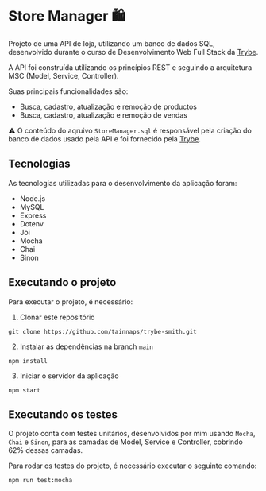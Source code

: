 # Store Manager 🛍️

Projeto de uma API de loja, utilizando um banco de dados SQL, desenvolvido durante o curso de Desenvolvimento Web Full Stack da [Trybe](https://www.betrybe.com/).

A API foi construída utilizando os princípios REST e seguindo a arquitetura MSC (Model, Service, Controller).

Suas principais funcionalidades são:
- Busca, cadastro, atualização e remoção de productos
- Busca, cadastro, atualização e remoção de vendas

⚠️ O conteúdo do aqruivo `StoreManager.sql` é responsável pela criação do banco de dados usado pela API e foi fornecido pela [Trybe](https://www.betrybe.com/).

## Tecnologias
As tecnologias utilizadas para o desenvolvimento da aplicação foram:
- Node.js
- MySQL
- Express
- Dotenv
- Joi
- Mocha
- Chai
- Sinon

## Executando o projeto
Para executar o projeto, é necessário:

1. Clonar este repositório
  ```
  git clone https://github.com/tainnaps/trybe-smith.git
  ```
2. Instalar as dependências na branch `main`
  ```
  npm install
  ```
3. Iniciar o servidor da aplicação
  ```
  npm start
  ```
  
  ## Executando os testes
  O projeto conta com testes unitários, desenvolvidos por mim usando `Mocha`, `Chai` e `Sinon`, para as camadas de Model, Service e Controller, cobrindo 62% dessas camadas.
  
  Para rodar os testes do projeto, é necessário executar o seguinte comando:
  ```
  npm run test:mocha
  ```
